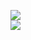 [![](https://img.shields.io/badge/Made%20With-Github%20Spray-lightgrey.svg?style=for-the-badge&logo=github)](https://github.com/Annihil/github-spray#28707)  
[![](https://i.imgur.com/2DrTn0Z.gif)](https://github.com/Annihil/github-spray)